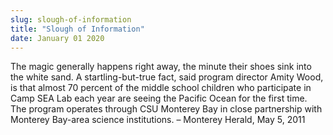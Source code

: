 ```yaml
---
slug: slough-of-information
title: "Slough of Information"
date: January 01 2020
---
```


 
<p>
  The magic generally happens right away, the minute their shoes sink into the
  white sand. A startling-but-true fact, said program director Amity Wood, is
  that almost 70 percent of the middle school children who participate in Camp
  SEA Lab each year are seeing the Pacific Ocean for the first time. The program
  operates through CSU Monterey Bay in close partnership with Monterey Bay-area
  science institutions. – Monterey Herald, May 5, 2011
</p>
 
